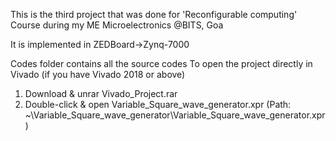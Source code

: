 This is the third project that was done for 'Reconfigurable computing' Course during my ME Microelectronics @BITS, Goa

It is implemented in ZEDBoard->Zynq-7000

Codes folder contains all the source codes
To open the project directly in Vivado (if you have Vivado 2018 or above)
1) Download & unrar Vivado_Project.rar
2) Double-click & open Variable_Square_wave_generator.xpr  (Path: ~\Variable_Square_wave_generator\Variable_Square_wave_generator.xpr)